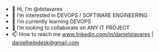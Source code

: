 - 👋 Hi, I’m @dstavares
- 👀 I’m interested in DEVOPS / SOFTWARE ENGINEERING
- 🌱 I’m currently learning DEVOPS
- 💞️ I’m looking to collaborate on ANY IT PROJECT
- 📫 How to reach me www.linkedin.com/in/danielstavares | danielhelpdesk@gmail.com

<!---
dstavares/dstavares is a ✨ special ✨ repository because its `README.md` (this file) appears on your GitHub profile.
You can click the Preview link to take a look at your changes.
--->
